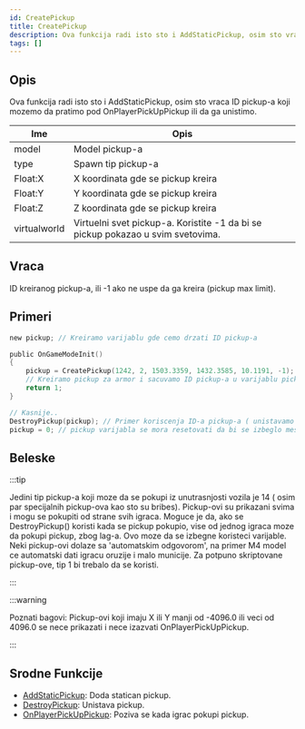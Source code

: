 ```yaml
---
id: CreatePickup
title: CreatePickup
description: Ova funkcija radi isto sto i AddStaticPickup, osim sto vraca ID pickup-a koji mozemo da pratimo pod OnPlayerPickUpPickup ili da ga unistimo.
tags: []
---
```


## Opis

Ova funkcija radi isto sto i AddStaticPickup, osim sto vraca ID pickup-a koji mozemo da pratimo pod OnPlayerPickUpPickup ili da ga unistimo.

| Ime          | Opis                                                                              |
| ------------ | --------------------------------------------------------------------------------- |
| model        | Model pickup-a                                                                    |
| type         | Spawn tip pickup-a                                                                |
| Float:X      | X koordinata gde se pickup kreira                                                 |
| Float:Y      | Y koordinata gde se pickup kreira                                                 |
| Float:Z      | Z koordinata gde se pickup kreira                                                 |
| virtualworld | Virtuelni svet pickup-a. Koristite -1 da bi se pickup pokazao u svim svetovima.   |

## Vraca

ID kreiranog pickup-a, ili -1 ako ne uspe da ga kreira (pickup max limit).

## Primeri

```c
new pickup; // Kreiramo varijablu gde cemo drzati ID pickup-a

public OnGameModeInit()
{
    pickup = CreatePickup(1242, 2, 1503.3359, 1432.3585, 10.1191, -1);
    // Kreiramo pickup za armor i sacuvamo ID pickup-a u varijablu pickup
    return 1;
}

// Kasnije..
DestroyPickup(pickup); // Primer koriscenja ID-a pickup-a ( unistavamo pickup )
pickup = 0; // pickup varijabla se mora resetovati da bi se izbeglo mesanje sa ostalim
```

## Beleske

:::tip

Jedini tip pickup-a koji moze da se pokupi iz unutrasnjosti vozila je 14 ( osim par specijalnih pickup-ova kao sto su bribes). Pickup-ovi su prikazani svima i mogu se pokupiti od strane svih igraca. Moguce je da, ako se DestroyPickup() koristi kada se pickup pokupio, vise od jednog igraca moze da pokupi pickup, zbog lag-a. Ovo moze da se izbegne koristeci varijable. Neki pickup-ovi dolaze sa 'automatskim odgovorom', na primer M4 model ce automatski dati igracu oruzije i malo municije. Za potpuno skriptovane pickup-ove, tip 1 bi trebalo da se koristi. 

:::

:::warning

Poznati bagovi: Pickup-ovi koji imaju X ili Y manji od -4096.0 ili veci od 4096.0 se nece prikazati i nece izazvati OnPlayerPickUpPickup.

:::

## Srodne Funkcije

- [AddStaticPickup](AddStaticPickup.md): Doda statican pickup.
- [DestroyPickup](DestroyPickup.md): Unistava pickup.
- [OnPlayerPickUpPickup](../callbacks/OnPlayerPickUpPickup.md): Poziva se kada igrac pokupi pickup.
